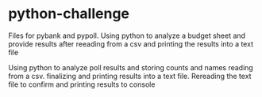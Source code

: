 # python-challenge

Files for pybank and pypoll.
Using python to analyze a budget sheet and provide results after reeading from a csv and printing the results into a text file

Using python to analyze poll results and storing counts and names reading from a csv. finalizing and printing results into a text file. Rereading the text file to confirm and printing results to console
